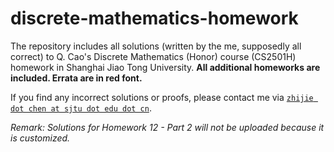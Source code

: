 # discrete-mathematics-homework

The repository includes all solutions (written by the me, supposedly all correct) to Q. Cao's Discrete Mathematics (Honor) course (CS2501H) homework in Shanghai Jiao Tong University. **All additional homeworks are included. Errata are in red font.**

If you find any incorrect solutions or proofs, please contact me via [`zhijie dot chen at sjtu dot edu dot cn`](mailto:zhijie.chen@sjtu.edu.cn).

*Remark: Solutions for Homework 12 - Part 2 will not be uploaded because it is customized.*

